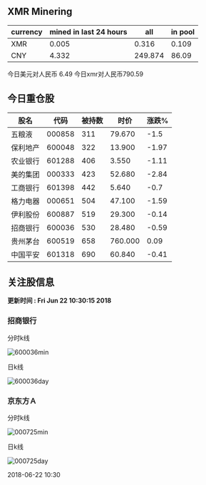 ## XMR Minering

|currency|mined in last 24 hours|all|in pool|
|---|---|---|---|
|XMR|0.005|0.316|0.109|
|CNY|4.332|249.874|86.09|

今日美元对人民币 6.49	今日xmr对人民币790.59


## 今日重仓股 

|股名|代码|被持数|时价|涨跌%|
|---|---|---|---|---|
|五粮液|000858|311|79.670|-1.5|
|保利地产|600048|322|13.900|-1.97|
|农业银行|601288|406|3.550|-1.11|
|美的集团|000333|423|52.680|-2.84|
|工商银行|601398|442|5.640|-0.7|
|格力电器|000651|504|47.100|-1.59|
|伊利股份|600887|519|29.300|-0.14|
|招商银行|600036|530|28.480|-0.59|
|贵州茅台|600519|658|760.000|0.09|
|中国平安|601318|690|60.840|-0.41|

## 关注股信息
**更新时间 : Fri Jun 22 10:30:15 2018**
### 招商银行 
分时k线

![600036min](http://image.sinajs.cn/newchart/min/n/sh600036.gif)

日k线

![600036day](http://image.sinajs.cn/newchart/daily/n/sh600036.gif)

### 京东方Ａ 
分时k线

![000725min](http://image.sinajs.cn/newchart/min/n/sz000725.gif)

日k线

![000725day](http://image.sinajs.cn/newchart/daily/n/sz000725.gif)

2018-06-22 10:30
